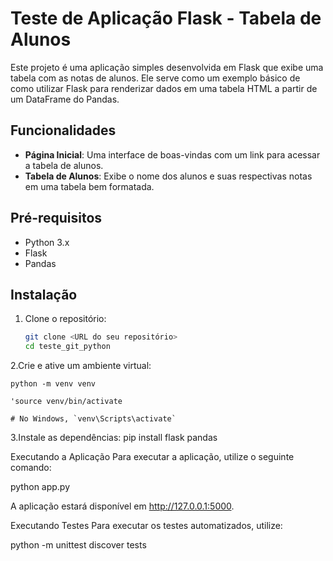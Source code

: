 # Teste de Aplicação Flask - Tabela de Alunos

Este projeto é uma aplicação simples desenvolvida em Flask que exibe uma tabela com as notas de alunos. Ele serve como um exemplo básico de como utilizar Flask para renderizar dados em uma tabela HTML a partir de um DataFrame do Pandas.

## Funcionalidades

- **Página Inicial**: Uma interface de boas-vindas com um link para acessar a tabela de alunos.
- **Tabela de Alunos**: Exibe o nome dos alunos e suas respectivas notas em uma tabela bem formatada.

## Pré-requisitos

- Python 3.x
- Flask
- Pandas

## Instalação

1. Clone o repositório:
   ```bash
   git clone <URL do seu repositório>
   cd teste_git_python

2.Crie e ative um ambiente virtual:

    python -m venv venv
    
    'source venv/bin/activate
    
    # No Windows, `venv\Scripts\activate`

3.Instale as dependências:
    pip install flask pandas

Executando a Aplicação
Para executar a aplicação, utilize o seguinte comando:

python app.py

A aplicação estará disponível em http://127.0.0.1:5000.

Executando Testes
Para executar os testes automatizados, utilize:

python -m unittest discover tests
